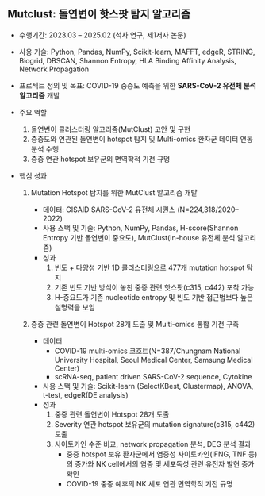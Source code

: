 ## Mutclust: 돌연변이 핫스팟 탐지 알고리즘 

- 수행기간: 2023.03 – 2025.02 (석사 연구, 제1저자 논문)

- 사용 기술: Python, Pandas, NumPy, Scikit-learn, MAFFT, edgeR, STRING, Biogrid, DBSCAN, Shannon Entropy, HLA Binding Affinity Analysis, Network Propagation

- 프로젝트 정의 및 목표: COVID-19 중증도 예측을 위한 **SARS-CoV-2 유전체 분석 알고리즘** 개발

- 주요 역할
  1) 돌연변이 클러스터링 알고리즘(MutClust) 고안 및 구현
  2) 중증도와 연관된 돌연변이 hotspot 탐지 및 Multi-omics 환자군 데이터 연동 분석 수행
  3) 중증 연관 hotspot 보유군의 면역학적 기전 규명

- 핵심 성과
  1) Mutation Hotspot 탐지를 위한 MutClust 알고리즘 개발
     - 데이터: GISAID SARS-CoV-2 유전체 시퀀스 (N=224,318/2020–2022)
     - 사용 스택 및 기술: Python, NumPy, Pandas, H-score(Shannon Entropy 기반 돌연변이 중요도), MutClust(In-house 유전체 분석 알고리즘)
     - 성과
       1) 빈도 + 다양성 기반 1D 클러스터링으로 477개 mutation hotspot 탐지
       2) 기존 빈도 기반 방식이 놓친 중증 관련 핫스팟(c315, c442) 포착 가능
       3) H-중요도가 기존 nucleotide entropy 및 빈도 기반 접근법보다 높은 설명력을 보임

  2) 중증 관련 돌연변이 Hotspot 28개 도출 및 Multi-omics 통합 기전 구축
     - 데이터
       - COVID-19 multi-omics 코호트(N=387/Chungnam National University Hospital, Seoul Medical Center, Samsung Medical Center)
       - scRNA-seq, patient driven SARS-CoV-2 sequence, Cytokine
     - 사용 스택 및 기술: Scikit-learn (SelectKBest, Clustermap), ANOVA, t-test, edgeR(DE analysis)
     - 성과
       1) 중증 관련 돌연변이 Hotspot 28개 도출
       2) Severity 연관 hotspot 보유군의 mutation signature(c315, c442) 도출
       3) 사이토카인 수준 비교, network propagation 분석, DEG 분석 결과
          - 중증 hotspot 보유 환자군에서 염증성 사이토카인(IFNG, TNF 등)의 증가와 NK cell에서의 염증 및 세포독성 관련 유전자 발현 증가 확인
          - COVID-19 중증 예후의 NK 세포 연관 면역학적 기전 규명


